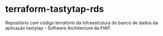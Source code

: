 # terraform-tastytap-rds
Repositório com código terraform da infraestrutura do banco de dados da aplicação tastytap - Software Architecture da FIAP.

